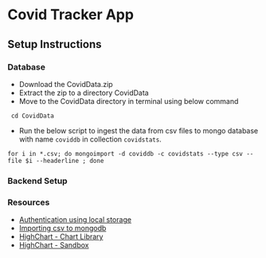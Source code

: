 # Covid Tracker App
## Setup Instructions
### Database 
   * Download the CovidData.zip
   * Extract the zip to a directory CovidData
   * Move to the CovidData directory in terminal using below command
   ``` shell script
    cd CovidData
   ```
   * Run the below script to ingest the data from csv files to mongo database with name `coviddb` in collection `covidstats`.
   ``` shell script
   for i in *.csv; do mongoimport -d coviddb -c covidstats --type csv --file $i --headerline ; done
   ```
### Backend Setup






### Resources
   * [Authentication using local storage](https://www.digitalocean.com/community/tutorials/how-to-add-login-authentication-to-react-applications)
   * [Importing csv to mongodb](https://docs.mongodb.com/database-tools/mongoimport/)
   * [HighChart - Chart Library](https://www.highcharts.com/demo)
   * [HighChart - Sandbox](https://codesandbox.io/s/highcharts-react-simple-chart-forked-2bee6)



